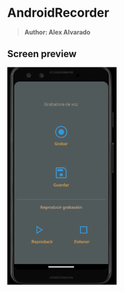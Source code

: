 # AndroidRecorder
> <b>Author: Alex Alvarado</b>

## Screen preview
<p float="left">
<img height="500em" src="Recorder.png" title="Recorder's screen preview">
</p>
